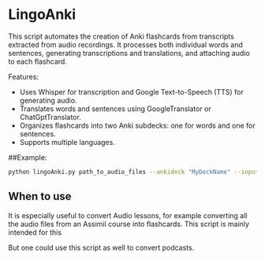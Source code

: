 # LingoAnki

This script automates the creation of Anki flashcards from transcripts extracted from audio recordings. It processes
both individual words and sentences, generating transcriptions and translations, and attaching audio to each flashcard.

Features:
- Uses Whisper for transcription and Google Text-to-Speech (TTS) for generating audio.
- Translates words and sentences using GoogleTranslator or ChatGptTranslator.
- Organizes flashcards into two Anki subdecks: one for words and one for sentences.
- Supports multiple languages.

##Example:
```bash
python lingoAnki.py path_to_audio_files --ankideck "MyDeckName" --input-language "en" --target-language "fr" --output-folder "output_directory"
```

## When to use
It is especially useful to convert Audio lessons, for example converting all the
audio files from an Assimil course into flashcards. This script is mainly
intended for this

But one could use this script as well to convert podcasts.
